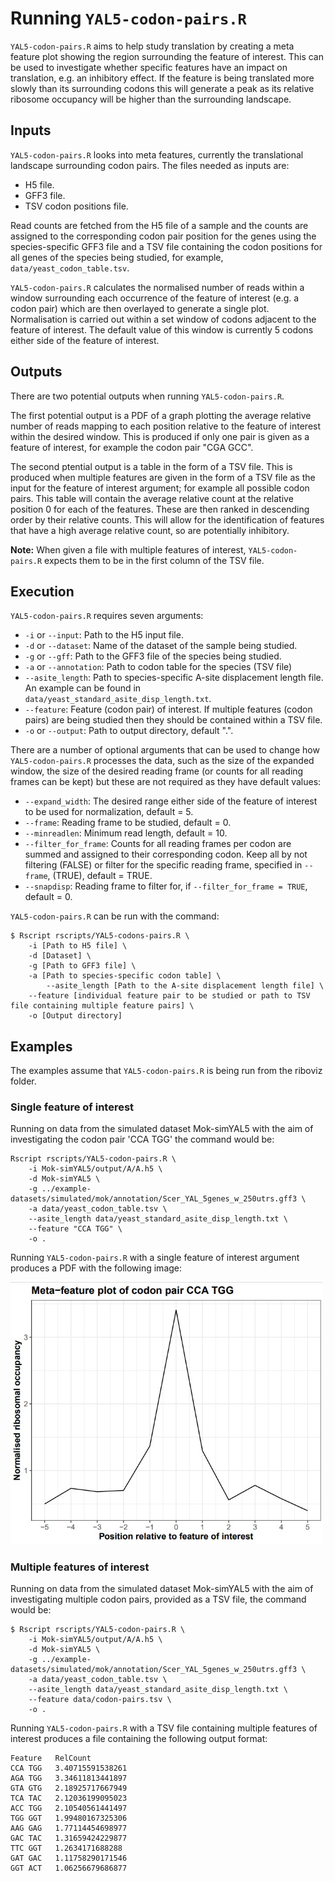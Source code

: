 # Running `YAL5-codon-pairs.R`

`YAL5-codon-pairs.R` aims to help study translation by creating a meta feature plot showing the region surrounding the feature of interest. This can be used to investigate whether specific features have an impact on translation, e.g. an inhibitory effect. If the feature is being translated more slowly than its surrounding codons this will generate a peak as its relative ribosome occupancy will be higher than the surrounding landscape. 

## Inputs

`YAL5-codon-pairs.R` looks into meta features, currently the translational landscape surrounding codon pairs. The files needed as inputs are:

* H5 file.
* GFF3 file.
* TSV codon positions file.

Read counts are fetched from the H5 file of a sample and the counts are assigned to the corresponding codon pair position for the genes using the species-specific GFF3 file and a TSV file containing the codon positions for all genes of the species being studied, for example, `data/yeast_codon_table.tsv`.

`YAL5-codon-pairs.R` calculates the normalised number of reads within a window surrounding each occurrence of the feature of interest (e.g. a codon pair) which are then overlayed to generate a single plot. Normalisation is carried out within a set window of codons adjacent to the feature of interest. The default value of this window is currently 5 codons either side of the feature of interest. 

## Outputs

There are  two potential outputs when running `YAL5-codon-pairs.R`.

The first potential output is a PDF of a graph plotting the average relative number of reads mapping to each position relative to the feature of interest within the desired window. This is produced if only one pair is given as a feature of interest, for example the codon pair "CGA GCC".

The second ptential output is a table in the form of a TSV file. This is produced when multiple features are given in the form of a TSV file as the input for the feature of interest argument; for example all possible codon pairs. This table will contain the average relative count at the relative position 0 for each of the features. These are then ranked in descending order by their relative counts. This will allow for the identification of features that have a high average relative count, so are potentially inhibitory.

**Note:** When given a file with multiple features of interest, `YAL5-codon-pairs.R` expects them to be in the first column of the TSV file.

## Execution

`YAL5-codon-pairs.R` requires seven arguments:

* `-i` or `--input`: Path to the H5 input file.
* `-d` or `--dataset`: Name of the dataset of the sample being studied.
* `-g` or `--gff`: Path to the GFF3 file of the species being studied.
* `-a` or `--annotation`: Path to codon table for the species (TSV file)
* `--asite_length`: Path to species-specific A-site displacement length file. An example can be found in `data/yeast_standard_asite_disp_length.txt`.
* `--feature`: Feature (codon pair) of interest. If multiple features (codon pairs) are being studied then they should be contained within a TSV file.
* `-o` or `--output`: Path to output directory, default ".".

There are a number of optional arguments that can be used to change how `YAL5-codon-pairs.R` processes the data, such as the size of the expanded window, the size of the desired reading frame (or counts for all reading frames can be kept) but these are not required as they have default values:

* `--expand_width`: The desired range either side of the feature of interest to be used for normalization, default = 5.
* `--frame`:  Reading frame to be studied, default = 0.
* `--minreadlen`: Minimum read length, default = 10.
* `--filter_for_frame`: Counts for all reading frames per codon are summed and assigned to their corresponding codon. Keep all by not filtering (FALSE) or filter for the specific reading frame, specified in `--frame`, (TRUE), default = TRUE.
* `--snapdisp`: Reading frame to filter for, if `--filter_for_frame = TRUE`, default = 0.

`YAL5-codon-pairs.R` can be run  with the command:

```console
$ Rscript rscripts/YAL5-codons-pairs.R \
	-i [Path to H5 file] \
 	-d [Dataset] \
	-g [Path to GFF3 file] \
	-a [Path to species-specific codon table] \
        --asite_length [Path to the A-site displacement length file] \
	--feature [individual feature pair to be studied or path to TSV file containing multiple feature pairs] \
	-o [Output directory]
```

## Examples

The examples assume that `YAL5-codon-pairs.R` is being run from the riboviz folder. 

### Single feature of interest

Running on data from the simulated dataset Mok-simYAL5 with the aim of investigating the codon pair 'CCA TGG' the command would be: 

```console
Rscript rscripts/YAL5-codon-pairs.R \
    -i Mok-simYAL5/output/A/A.h5 \
    -d Mok-simYAL5 \
    -g ../example-datasets/simulated/mok/annotation/Scer_YAL_5genes_w_250utrs.gff3 \
    -a data/yeast_codon_table.tsv \
    --asite_length data/yeast_standard_asite_disp_length.txt \
    --feature "CCA TGG" \
    -o .
```

Running `YAL5-codon-pairs.R` with a single feature of interest argument produces a PDF with the following image:

<img src="../images/Meta_feature_plot_CCA_TGG_Mok-simYAL5.JPG" alt="CCA TGG Mok-simYAL5 meta feature plot" width="500"/>

### Multiple features of interest

Running on data from the simulated dataset Mok-simYAL5 with the aim of investigating multiple codon pairs, provided as a TSV file, the command would be: 

```console
$ Rscript rscripts/YAL5-codon-pairs.R \
    -i Mok-simYAL5/output/A/A.h5 \
    -d Mok-simYAL5 \
    -g ../example-datasets/simulated/mok/annotation/Scer_YAL_5genes_w_250utrs.gff3 \
    -a data/yeast_codon_table.tsv \
    --asite_length data/yeast_standard_asite_disp_length.txt \
    --feature data/codon-pairs.tsv \
    -o .
```

Running `YAL5-codon-pairs.R` with a TSV file containing multiple features of interest produces a file containing the following output format:

```
Feature   RelCount
CCA TGG   3.40715591538261
AGA TGG   3.34611813441897
GTA GTG   2.18925717667949
TCA TAC   2.12036199095023
ACC TGG   2.10540561441497
TGG GGT   1.99480167325306
AAG GAG   1.77114454698977
GAC TAC   1.31659424229877
TTC GGT   1.2634171688288
GAT GAC   1.11758290171546
GGT ACT   1.06256679686877
```
